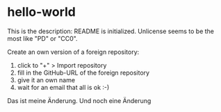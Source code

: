 # hello-world
This is the description: README is initialized.
Unlicense seems to be the most like "PD" or "CC0".

Create an own version of a foreign repository:
1. click to "+" > Import repository
2. fill in the GitHub-URL of the foreign repository
3. give it an own name
4. wait for an email that all is ok :-)

Das ist meine Änderung. Und noch eine Änderung

